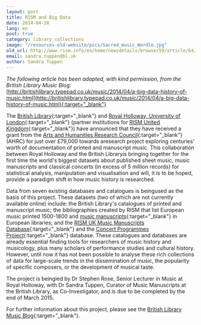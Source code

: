 ```yaml
---
layout: post
title: RISM and Big Data
date: 2014-04-28
lang: en
post: true
category: library_collections
image: "/resources-old-website/pics/Sacred_music_Wordle.jpg"
old_url: http://www.rism.info/en/home/newsdetails/browse/59/article/64/rism-and-big-data.html
email: sandra.tuppen@bl.uk
author: Sandra Tuppen
---
```


_The following article has been adapted, with kind permission, from the British Library Music Blog:_
[http://britishlibrary.typepad.co.uk/music/2014/04/a-big-data-history-of-music.html](http://britishlibrary.typepad.co.uk/music/2014/04/a-big-data-history-of-music.html){:target="_blank"}


The [British Library](http://www.bl.uk/){:target="_blank"} and [Royal Holloway, University of London](https://www.royalholloway.ac.uk/home.aspx){:target="_blank"} (partner institutions for [RISM United Kingdom](http://www.rism.org.uk/){:target="_blank"}) have announced that they have received a grant from the [Arts and Humanities Research Council](http://www.ahrc.ac.uk/Pages/Home.aspx){:target="_blank"} (AHRC) for just over £79,000 towards aresearch project exploring centuries' worth of documentation of printed and manuscript music. This collaboration between Royal Holloway and the British Libraryis bringing together for the first time the world's biggest datasets about published sheet music, music manuscripts and classical concerts (in excess of 5 million records) for statistical analysis, manipulation and visualisation and will, it is to be hoped, provide a paradigm shift in how music history is researched.

Data from seven existing databases and catalogues is beingused as the basis of this project. These datasets (two of which are not currently available online) include: the British Library's catalogues of printed and manuscript music; the bibliographies created by RISM that list European music printed 1500-1800 and [music manuscripts](http://opac.rism.info/){:target="_blank"} in European libraries; and the [RISM UK Music Manuscripts Database](http://www.rism.org.uk/){:target="_blank"} and the [Concert Programmes Project](http://www.concertprogrammes.org.uk/){:target="_blank"} database. These catalogues and databases are already essential finding tools for researchers of music history and musicology, plus many scholars of performance studies and cultural history. However, until now it has not been possible to analyse these rich collections of data for large-scale trends in the dissemination of music, the popularity of specific composers, or the development of musical taste.

The project is beingled by Dr Stephen Rose, Senior Lecturer in Music at Royal Holloway, with Dr Sandra Tuppen, Curator of Music Manuscripts at the British Library, as Co-Investigator, and is due to be completed by the end of March 2015.

For further information about this project, please see the [British Library Music Blog](http://britishlibrary.typepad.co.uk/music/2014/04/a-big-data-history-of-music.html){:target="_blank"}.